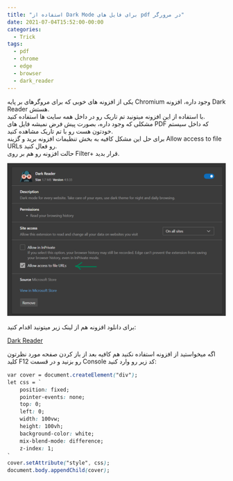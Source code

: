 ```yaml
---
title: "استفاده از Dark Mode برای فایل های pdf در مرورگر"
date: 2021-07-04T15:52:00-00:00
categories:
  - Trick
tags:
  - pdf
  - chrome
  - edge
  - browser
  - dark_reader
---
```


یکی از افزونه های خوبی که برای مروگرهای بر پایه Chromium وجود داره، افزونه Dark Reader هستش.  
با استفاده از این افزونه میتونید تم تاریک رو در داخل همه سایت ها استفاده کنید.  
مشکلی که وجود داره، بصورت پیش فرض نمیشه فایل های PDF که داخل سیستم خودتون هست رو با تم تاریک مشاهده کنید.  
برای حل این مشکل کافیه به بخش تنظیمات افزونه برید و گزینه Allow access to file URLs رو فعال کنید.  
حالت افزونه رو هم بر روی Filter+ قرار بدید.  

<p align="center" >
  <img src="/assets/img/darkReader.png" alt="mhkarami97" width="600" />
</p>

برای دانلود افزونه هم از لینک زیر میتونید اقدام کنید:  

[Dark Reader](https://microsoftedge.microsoft.com/addons/detail/dark-reader/ifoakfbpdcdoeenechcleahebpibofpc)  


اگه میخواستید از افزونه استفاده نکنید هم کافیه بعد از باز کردن صفحه مورد نظرتون کلید F12 رو بزنید و در قسمت Console کد زیر رو وارد کنید:  

```css
var cover = document.createElement("div");
let css = `
    position: fixed;
    pointer-events: none;
    top: 0;
    left: 0;
    width: 100vw;
    height: 100vh;
    background-color: white;
    mix-blend-mode: difference;
    z-index: 1;
`
cover.setAttribute("style", css);
document.body.appendChild(cover);
```
